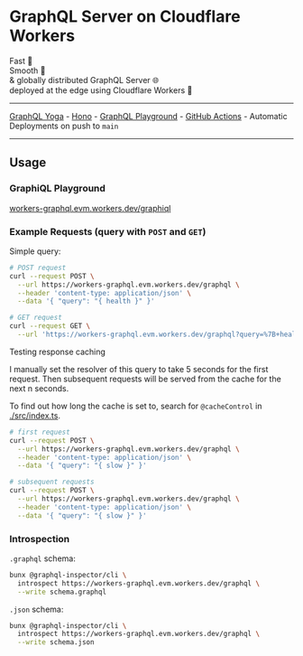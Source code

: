 # GraphQL Server on Cloudflare Workers

Fast 💨<br />
Smooth 🧈<br />
& globally distributed GraphQL Server 🌐<br />
deployed at the edge using Cloudflare Workers 🔶
___
[GraphQL Yoga](https://the-guild.dev/graphql/yoga-server/docs) - [Hono](https://hono.dev) - [GraphQL Playground](https://github.com/graphql/graphiql) - [GitHub Actions](https://github.com/features/actions) - Automatic Deployments on push to `main`
___

## Usage

### GraphiQL Playground

[workers-graphql.evm.workers.dev/graphiql](https://workers-graphql.evm.workers.dev/graphql)

### Example Requests (query with `POST` and `GET`)

Simple query:

```bash
# POST request
curl --request POST \
  --url https://workers-graphql.evm.workers.dev/graphql \
  --header 'content-type: application/json' \
  --data '{ "query": "{ health }" }'
```

```bash
# GET request
curl --request GET \
  --url 'https://workers-graphql.evm.workers.dev/graphql?query=%7B+health+%7D'
```

Testing response caching

I manually set the resolver of this query to take 5 seconds for the first request.
Then subsequent requests will be served from the cache for the next n seconds.

To find out how long the cache is set to, search for `@cacheControl` in [./src/index.ts](./src//index.ts).

```bash
# first request
curl --request POST \
  --url https://workers-graphql.evm.workers.dev/graphql \
  --header 'content-type: application/json' \
  --data '{ "query": "{ slow }" }'
```

```bash
# subsequent requests
curl --request POST \
  --url https://workers-graphql.evm.workers.dev/graphql \
  --header 'content-type: application/json' \
  --data '{ "query": "{ slow }" }'
```

### Introspection

`.graphql` schema:

```sh
bunx @graphql-inspector/cli \
  introspect https://workers-graphql.evm.workers.dev/graphql \
  --write schema.graphql
```

`.json` schema:

```sh
bunx @graphql-inspector/cli \
  introspect https://workers-graphql.evm.workers.dev/graphql \
  --write schema.json
```
